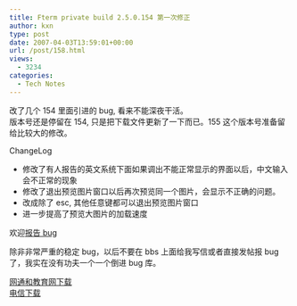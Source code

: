 ```yaml
---
title: Fterm private build 2.5.0.154 第一次修正
author: kxn
type: post
date: 2007-04-03T13:59:01+00:00
url: /post/158.html
views:
  - 3234
categories:
  - Tech Notes
---
```


改了几个 154 里面引进的 bug, 看来不能深夜干活。  
版本号还是停留在 154, 只是把下载文件更新了一下而已。155 这个版本号准备留给比较大的修改。

ChangeLog

- 修改了有人报告的英文系统下面如果调出不能正常显示的界面以后，中文输入会不正常的现象
- 修改了退出预览图片窗口以后再次预览同一个图片，会显示不正确的问题。
- 改成除了 esc, 其他任意键都可以退出预览图片窗口
- 进一步提高了预览大图片的加载速度

欢迎[报告 bug][1]

除非非常严重的稳定 bug，以后不要在 bbs 上面给我写信或者直接发帖报 bug 了，我实在没有功夫一个一个倒进 bug 库。

[网通和教育网下载][2]  
[电信下载][3]

[1]: http://blog.kangkang.org/index.php/report-fterm-bugs/
[2]: http://blog.kangkang.org/fterm/files/fterm-current.rar
[3]: http://cache.kangkang.org/fterm/files/fterm-current.rar
